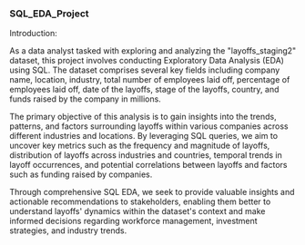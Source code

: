 ### SQL_EDA_Project

Introduction:

As a data analyst tasked with exploring and analyzing the "layoffs_staging2" dataset, this project involves conducting Exploratory Data Analysis (EDA) using SQL. The dataset comprises several key fields including company name, location, industry, total number of employees laid off, percentage of employees laid off, date of the layoffs, stage of the layoffs, country, and funds raised by the company in millions.

The primary objective of this analysis is to gain insights into the trends, patterns, and factors surrounding layoffs within various companies across different industries and locations. By leveraging SQL queries, we aim to uncover key metrics such as the frequency and magnitude of layoffs, distribution of layoffs across industries and countries, temporal trends in layoff occurrences, and potential correlations between layoffs and factors such as funding raised by companies.

Through comprehensive SQL EDA, we seek to provide valuable insights and actionable recommendations to stakeholders, enabling them better to understand layoffs' dynamics within the dataset's context and make informed decisions regarding workforce management, investment strategies, and industry trends.
